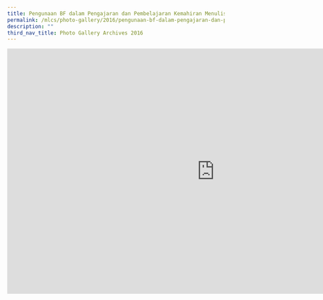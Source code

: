 ```yaml
---
title: Pengunaan BF dalam Pengajaran dan Pembelajaran Kemahiran Menulis
permalink: /mlcs/photo-gallery/2016/pengunaan-bf-dalam-pengajaran-dan-pembelajaran-kemahiran-menulis/
description: ""
third_nav_title: Photo Gallery Archives 2016
---
```

<iframe allowfullscreen="true" height="569" width="960" frameborder="0" src="https://docs.google.com/presentation/d/e/2PACX-1vSMp2RAqtNw2iWi8IWFVLFe0M1TQts5sSxY43jW-OObz5cA3iQ-4QbSmpFon6o_UBo_pOMwH6W3Hhnn/embed?start=true&amp;loop=true&amp;delayms=5000"></iframe>